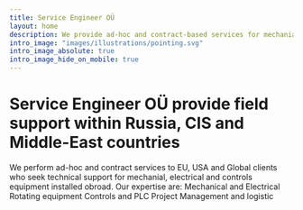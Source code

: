 ```yaml
---
title: Service Engineer OÜ
layout: home
description: We provide ad-hoc and contract-based services for mechanial, electrical and controls equipment. Our expertise are Centrifugal pumps, Induction and Synchronous Motors and controls.
intro_image: "images/illustrations/pointing.svg"
intro_image_absolute: true
intro_image_hide_on_mobile: true
---
```


# Service Engineer OÜ provide field support within Russia, CIS and Middle-East countries
We perform ad-hoc and contract services to EU, USA and Global clients who seek technical support for mechanial, electrical and controls equipment installed obroad.
Our expertise are:
Mechanical and Electrical Rotating equipment
Controls and PLC
Project Management and logistic
